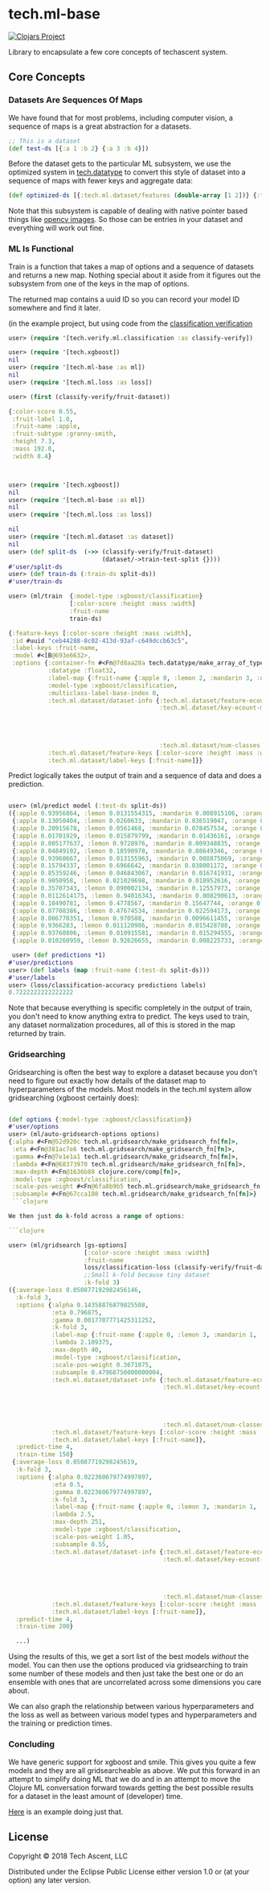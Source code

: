# tech.ml-base

[![Clojars Project](https://img.shields.io/clojars/v/techascent/tech.ml-base.svg)](https://clojars.org/techascent/tech.ml-base)

Library to encapsulate a few core concepts of techascent system.

## Core Concepts


### Datasets Are Sequences Of Maps

We have found that for most problems, including computer vision, a sequence of maps is a great abstraction for a datasets.
```clojure
;; This is a dataset
(def test-ds [{:a 1 :b 2} {:a 3 :b 4}])
```

Before the dataset gets to the particular ML subsystem, we use the optimized system in
[tech.datatype](https://github.com/techascent/tech.datatype) to convert this style of dataset into
a sequence of maps with fewer keys and aggregate data:

```clojure
(def optimized-ds [{:tech.ml.dataset/features (double-array [1 2])} {:tech.ml.dataset/features (double-array [3 4])}])
```

Note that this subsystem is capable of dealing with native pointer based things like
[opencv images](http://techascent.com/blog/opencv-love.html).  So those can be entries in your dataset and everything
will work out fine.



### ML Is Functional


Train is a function that takes a map of options and a sequence of datasets and returns a new map.
Nothing special about it aside from it figures out the subsystem from one of the keys in the
map of options.

The returned map contains a uuid ID so you can record your model ID somewhere and find it later.

(in the example project, but using code from the [classification verification](src/tech/verify/ml/classification.clj)
```clojure
user> (require '[tech.verify.ml.classification :as classify-verify])

user> (require '[tech.xgboost])
nil
user> (require '[tech.ml-base :as ml])
nil
user> (require '[tech.ml.loss :as loss])

user> (first (classify-verify/fruit-dataset))

{:color-score 0.55,
 :fruit-label 1.0,
 :fruit-name :apple,
 :fruit-subtype :granny-smith,
 :height 7.3,
 :mass 192.0,
 :width 8.4}



user> (require '[tech.xgboost])
nil
user> (require '[tech.ml-base :as ml])
nil
user> (require '[tech.ml.loss :as loss])

nil
user> (require '[tech.ml.dataset :as dataset])
nil
user> (def split-ds  (->> (classify-verify/fruit-dataset)
                          (dataset/->train-test-split {})))
#'user/split-ds
user> (def train-ds (:train-ds split-ds))
#'user/train-ds

user> (ml/train  {:model-type :xgboost/classification}
                 [:color-score :height :mass :width]
                 :fruit-name
                 train-ds)

{:feature-keys [:color-score :height :mass :width],
 :id #uuid "ceb44288-8c02-413d-93af-c649dccb63c5",
 :label-keys :fruit-name,
 :model #<[B@693e6632>,
 :options {:container-fn #<Fn@7d8aa28a tech.datatype/make_array_of_type>,
           :datatype :float32,
           :label-map {:fruit-name {:apple 0, :lemon 2, :mandarin 3, :orange 1}},
           :model-type :xgboost/classification,
           :multiclass-label-base-index 0,
           :tech.ml.dataset/dataset-info {:tech.ml.dataset/feature-ecount 4,
                                          :tech.ml.dataset/key-ecount-map {:color-score 1,
                                                                           :fruit-name 1,
                                                                           :height 1,
                                                                           :mass 1,
                                                                           :width 1},
                                          :tech.ml.dataset/num-classes 4},
           :tech.ml.dataset/feature-keys [:color-score :height :mass :width],
           :tech.ml.dataset/label-keys [:fruit-name]}}
```

Predict logically takes the output of train and a sequence of data and does a prediction.

```clojure

user> (ml/predict model (:test-ds split-ds))
({:apple 0.93956864, :lemon 0.0131554315, :mandarin 0.008915106, :orange 0.03836079}
 {:apple 0.13050404, :lemon 0.0260633, :mandarin 0.036519047, :orange 0.8069136}
 {:apple 0.20915678, :lemon 0.0561468, :mandarin 0.078457534, :orange 0.6562389}
 {:apple 0.01701929, :lemon 0.015879799, :mandarin 0.01436161, :orange 0.95273936}
 {:apple 0.005177637, :lemon 0.9728976, :mandarin 0.009348835, :orange 0.012575978}
 {:apple 0.04849192, :lemon 0.18590978, :mandarin 0.08649346, :orange 0.67910486}
 {:apple 0.93960667, :lemon 0.013155963, :mandarin 0.008875069, :orange 0.038362343}
 {:apple 0.15794337, :lemon 0.6966642, :mandarin 0.038001172, :orange 0.10739119}
 {:apple 0.85359246, :lemon 0.046843067, :mandarin 0.016741931, :orange 0.08282253}
 {:apple 0.9050958, :lemon 0.021029698, :mandarin 0.018952616, :orange 0.05492185}
 {:apple 0.35707343, :lemon 0.090002134, :mandarin 0.12557973, :orange 0.4273447}
 {:apple 0.0112614175, :lemon 0.94016343, :mandarin 0.008290613, :orange 0.04028459}
 {:apple 0.10490781, :lemon 0.4778567, :mandarin 0.15647744, :orange 0.260758}
 {:apple 0.07708386, :lemon 0.47674534, :mandarin 0.022594173, :orange 0.4235766}
 {:apple 0.006770351, :lemon 0.970588, :mandarin 0.0096611455, :orange 0.012980503}
 {:apple 0.9366283, :lemon 0.011120986, :mandarin 0.015428788, :orange 0.03682192}
 {:apple 0.93760806, :lemon 0.010915581, :mandarin 0.015294555, :orange 0.036181804}
 {:apple 0.010260959, :lemon 0.92626655, :mandarin 0.008225733, :orange 0.055246774})

 user> (def predictions *1)
#'user/predictions
user> (def labels (map :fruit-name (:test-ds split-ds)))
#'user/labels
user> (loss/classification-accuracy predictions labels)
0.7222222222222222
```

Note that because everything is specific completely in the output of train, you don't need to
know anything extra to predict.  The keys used to train, any dataset normalization procedures,
all of this is stored in the map returned by train.


### Gridsearching

Gridsearching is often the best way to explore a dataset because you don't need to figure out
exactly how details of the dataset map to hyperparameters of the models.  Most models in the
tech.ml system allow gridsearching (xgboost certainly does):

```clojure

(def options {:model-type :xgboost/classification})
#'user/options
user> (ml/auto-gridsearch-options options)
{:alpha #<Fn@52d920c tech.ml.gridsearch/make_gridsearch_fn[fn]>,
 :eta #<Fn@381ac7e6 tech.ml.gridsearch/make_gridsearch_fn[fn]>,
 :gamma #<Fn@7e1e1a1 tech.ml.gridsearch/make_gridsearch_fn[fn]>,
 :lambda #<Fn@68373970 tech.ml.gridsearch/make_gridsearch_fn[fn]>,
 :max-depth #<Fn@1636b88 clojure.core/comp[fn]>,
 :model-type :xgboost/classification,
 :scale-pos-weight #<Fn@6fa8b9b5 tech.ml.gridsearch/make_gridsearch_fn[fn]>,
 :subsample #<Fn@67cca108 tech.ml.gridsearch/make_gridsearch_fn[fn]>}
 ```clojure

We then just do k-fold across a range of options:

```clojure

user> (ml/gridsearch [gs-options]
                     [:color-score :height :mass :width]
                     :fruit-name
                     loss/classification-loss (classify-verify/fruit-dataset)
                     ;;Small k-fold because tiny dataset
                     :k-fold 3)
({:average-loss 0.050877192982456146,
  :k-fold 3,
  :options {:alpha 0.14358876879825508,
            :eta 0.796875,
            :gamma 0.0017707771425311252,
            :k-fold 3,
            :label-map {:fruit-name {:apple 0, :lemon 3, :mandarin 1, :orange 2}},
            :lambda 2.109375,
            :max-depth 40,
            :model-type :xgboost/classification,
            :scale-pos-weight 0.3671875,
            :subsample 0.47968750000000004,
            :tech.ml.dataset/dataset-info {:tech.ml.dataset/feature-ecount 4,
                                           :tech.ml.dataset/key-ecount-map {:color-score 1,
                                                                            :fruit-name 1,
                                                                            :height 1,
                                                                            :mass 1,
                                                                            :width 1},
                                           :tech.ml.dataset/num-classes 4},
            :tech.ml.dataset/feature-keys [:color-score :height :mass :width],
            :tech.ml.dataset/label-keys [:fruit-name]},
  :predict-time 4,
  :train-time 150}
 {:average-loss 0.05087719298245619,
  :k-fold 3,
  :options {:alpha 0.022360679774997897,
            :eta 0.5,
            :gamma 0.022360679774997897,
            :k-fold 3,
            :label-map {:fruit-name {:apple 0, :lemon 3, :mandarin 1, :orange 2}},
            :lambda 2.5,
            :max-depth 251,
            :model-type :xgboost/classification,
            :scale-pos-weight 1.05,
            :subsample 0.55,
            :tech.ml.dataset/dataset-info {:tech.ml.dataset/feature-ecount 4,
                                           :tech.ml.dataset/key-ecount-map {:color-score 1,
                                                                            :fruit-name 1,
                                                                            :height 1,
                                                                            :mass 1,
                                                                            :width 1},
                                           :tech.ml.dataset/num-classes 4},
            :tech.ml.dataset/feature-keys [:color-score :height :mass :width],
            :tech.ml.dataset/label-keys [:fruit-name]},
  :predict-time 4,
  :train-time 200}

  ...)
```

Using the results of this, we get a sort list of the best models *without* the model.
You can then use the options produced via gridsearching to train some number of these
models and then just take the best one or do an ensemble with ones that are uncorrelated
across some dimensions you care about.

We can also graph the relationship between various hyperparameters and the loss as well
as between various model types and hyperparameters and the training or prediction times.



### Concluding


We have generic support for xgboost and smile.  This gives you quite a few models and
they are all gridsearcheable as above.  We put this forward in an attempt to simplify
doing ML that we do and in an attempt to move the Clojure ML conversation forward
towards getting the best possible results for a dataset in the least amount of
(developer) time.


[Here](example/src/tech/ml/classify.clj)  is an example doing just that.


## License

Copyright © 2018 Tech Ascent, LLC

Distributed under the Eclipse Public License either version 1.0 or (at
your option) any later version.
